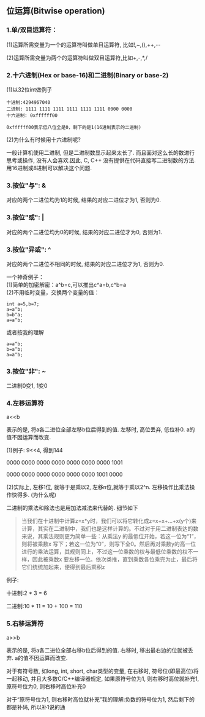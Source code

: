 ## 位运算\(Bitwise operation\)

### 1.单/双目运算符：

\(1\)运算所需变量为一个的运算符叫做单目运算符, 比如!,~,\(\),++,--

\(2\)运算所需变量为两个的运算符叫做双目运算符,比如+,-,\*,/

### 2.十六进制\(Hex or base-16\)和二进制\(Binary or base-2\)

\(1\)以32位int做例子

```
十进制:4294967040
二进制: 1111 1111 1111 1111 1111 1111 0000 0000
十六进制: 0xffffff00

0xffffff00表示低八位全是0，剩下的是1(16进制表示的二进制)
```

\(2\)为什么有时候用十六进制呢?

一般计算机使用二进制, 但是二进制数显示起来太长了. 而且面对这么长的数进行思考或操作, 没有人会喜欢.因此, C, C++ 没有提供在代码直接写二进制数的方法. 用16进制或8进制可以解决这个问题.

### 3.按位"与": &

对应的两个二进位均为1的时候, 结果的对应二进位才为1, 否则为0.

### 3.按位"或": \|

对应的两个二进位均为0的时候, 结果的对应二进位才为0, 否则为1.

### 3.按位"异或": ^

对应的两个二进位不相同的时候, 结果的对应二进位才为1, 否则为0.

一个神奇例子：  
\(1\)简单的加密解密：a^b=c,可以推出c^a=b,c^b=a  
\(2\)不用临时变量，交换两个变量的值：

```
int a=5,b=7;
a=a^b;
b=b^a;
a=a^b;
```

或者按我的理解

```
a=a^b;
b=a^b;
a=a^b;
```

### 3.按位"非": ~

二进制0变1, 1变0

### 4.左移运算符

a&lt;&lt;b

表示的是, 将a各二进位全部左移b位后得到的值. 左移时, 高位丢弃, 低位补0. a的值不因运算而改变.

\(1\)例子: 9&lt;&lt;4, 得到144

0000 0000 0000 0000 0000 0000 0000 1001

0000 0000 0000 0000 0000 0000 1001 0000

\(2\)实际上, 左移1位, 就等于是乘以2, 左移n位,就等于乘以2^n. 左移操作比乘法操作快得多. \(为什么呢\)

二进制的乘法和除法也是用加法减法来代替的. 细节如下

> 当我们在十进制中计算z=x\*y时，我们可以将它转化成z=x+x+…+x\(y个\)来计算，其实在二进制中，我们也是这样计算的。不过对于用二进制表达的数来说，其乘法规则更为简单一些：从乘法y 的最低位开始，若这一位为“1”，则将被乘数x 写下；若这一位为“0”，则写下全0。然后再对乘数y的高一位进行的乘法运算，其规则同上，不过这一位乘数的权与最低位乘数的权不一样，因此被乘数x 要左移一位。依次类推，直到乘数各位乘完为止，最后将它们统统加起来，便得到最后乘积z

例子:

十进制:2 \* 3 = 6

二进制:10 \* 11 = 10 + 100 = 110

### 5.右移运算符

a&gt;&gt;b

表示的是, 将a各二进位全部右移b位后得到的值. 右移时, 移出最右边的位就被丢弃. a的值不因运算而改变.

对于有符号数, 如long, int, short, char类型的变量, 在右移时, 符号位\(即最高位\)将一起移动, 并且大多数C/C++编译器规定, 如果原符号位为1, 则右移时高位就补充1, 原符号位为0, 则右移时高位补充0

对于“原符号位为1, 则右移时高位就补充”我的理解:负数的符号位为1, 然后剩下的都是补码, 所以补1说的通

